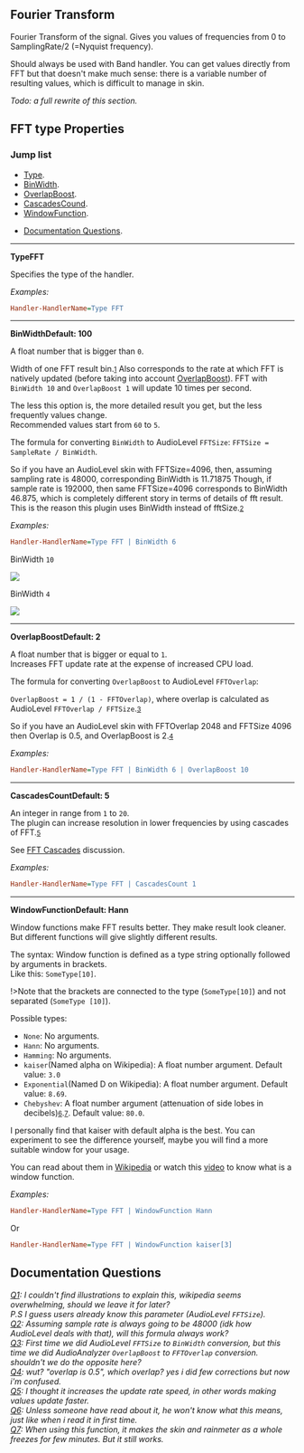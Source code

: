 ## Fourier Transform

Fourier Transform of the signal. Gives you values of frequencies from 0 to SamplingRate/2 (=Nyquist frequency).

Should always be used with Band handler. You can get values directly from FFT but that doesn't make much sense: there is a variable number of resulting values, which is difficult to manage in skin.

_Todo: a full rewrite of this section._

## FFT type Properties

### Jump list

- [Type](#type).
- [BinWidth](#bin-width).
- [OverlapBoost](#overlap-boost).
- [CascadesCound](#cascades-count).
- [WindowFunction](#window-function).
<!-- - [Usage Examples](#Usage-Examples). -->
- [Documentation Questions](#q).

---

<p id="type" class="p-title"><b>Type</b><b>FFT</b></p>

Specifies the type of the handler.

_Examples:_

```ini
Handler-HandlerName=Type FFT
```

---

<p id="bin-width" class="p-title"><b>BinWidth</b><b>Default: 100</b></p>

A float number that is bigger than `0`.<br>

Width of one FFT result bin.<small id="i1">[1](#q)</small> Also corresponds to the rate at which FFT is natively updated (before taking into account [OverlapBoost](#overlap-boost)). FFT with `BinWidth 10` and `OverlapBoost 1` will update 10 times per second.

The less this option is, the more detailed result you get, but the less frequently values change.<br/>
Recommended values start from `60` to `5`.

The formula for converting `BinWidth` to AudioLevel `FFTSize`: `FFTSize = SampleRate / BinWidth`.

So if you have an AudioLevel skin with FFTSize=4096, then, assuming sampling rate is 48000, corresponding BinWidth is 11.71875
Though, if sample rate is 192000, then same FFTSize=4096 corresponds to BinWidth 46.875, which is completely different story in terms of details of fft result.<br/>
This is the reason this plugin uses BinWidth instead of fftSize.<small id="i2">[2](#q)</small>

_Examples:_

```ini
Handler-HandlerName=Type FFT | BinWidth 6
```

BinWidth `10`

<img src="docs\handler-types\examples\fft\bin-width10.PNG" />

BinWidth `4`

<img src="docs\handler-types\examples\fft\bin-width4.PNG" />

---

<p id="overlap-boost" class="p-title"><b>OverlapBoost</b><b>Default: 2</b></p>

A float number that is bigger or equal to `1`.<br>
Increases FFT update rate at the expense of increased CPU load.

The formula for converting `OverlapBoost` to AudioLevel `FFTOverlap`:

`OverlapBoost = 1 / (1 - FFTOverlap)`, where overlap is calculated as AudioLevel `FFTOverlap / FFTSize`.<small id="i3">[3](#q)</small>

So if you have an AudioLevel skin with FFTOverlap 2048 and FFTSize 4096 then Overlap is 0.5, and OverlapBoost is 2.<small id="i4">[4](#q)</small>

_Examples:_

```ini
Handler-HandlerName=Type FFT | BinWidth 6 | OverlapBoost 10
```

---

<p id="cascades-count" class="p-title"><b>CascadesCount</b><b>Default: 5</b></p>

An integer in range from `1` to `20`.<br/>
The plugin can increase resolution in lower frequencies by using cascades of FFT.<small id="i5">[5](#q)</small>

See [FFT Cascades]() discussion.

_Examples:_

```ini
Handler-HandlerName=Type FFT | CascadesCount 1
```

---

<p id="window-function" class="p-title"><b>WindowFunction</b><b>Default: Hann</b></p>

Window functions make FFT results better. They make result look cleaner. But different functions will give slightly different results.

The syntax: Window function is defined as a type string optionally followed by arguments in brackets.<br/>
Like this: `SomeType[10]`.

!>Note that the brackets are connected to the type (`SomeType[10]`) and not separated (`SomeType [10]`).

Possible types:

- `None`: No arguments.
- `Hann`: No arguments.
- `Hamming`: No arguments.
- `kaiser`(Named alpha on Wikipedia): A float number argument. Default value: `3.0`
- `Exponential`(Named D on Wikipedia): A float number argument. Default value: `8.69`.
- `Chebyshev`: A float number argument (attenuation of side lobes in decibels)<small id="i6">[6](#q)</small>.<small id="i7">[7](#q)</small>. Default value: `80.0`.

I personally find that kaiser with default alpha is the best. You can experiment to see the difference yourself, maybe you will find a more suitable window for your usage.

You can read about them in [Wikipedia](https://en.wikipedia.org/wiki/Window_function) or watch this [video](https://www.youtube.com/watch?v=YsqGQzJ_2V0) to know what is a window function.

_Examples:_

```ini
Handler-HandlerName=Type FFT | WindowFunction Hann
```

Or

```ini
Handler-HandlerName=Type FFT | WindowFunction kaiser[3]
```

## Documentation Questions <i id="q">

[Q1](#i1): I couldn't find illustrations to explain this, wikipedia seems overwhelming, should we leave it for later?<br/>P.S I guess users already know this parameter (AudioLevel `FFTSize`).<br/>
[Q2](#i2): Assuming sample rate is always going to be 48000 (idk how AudioLevel deals with that), will this formula always work?<br/>
[Q3](#i3): First time we did AudioLevel `FFTSize` to `BinWidth` conversion, but this time we did AudioAnalyzer `OverlapBoost` to `FFTOverlap` conversion. shouldn't we do the opposite here?<br/>
[Q4](#i4): wut? "overlap is 0.5", which overlap? yes i did few corrections but now i'm confused.<br/>
[Q5](#i5): I thought it increases the update rate speed, in other words making values update faster.<br/>
[Q6](#i6): Unless someone have read about it, he won't know what this means, just like when i read it in first time.<br/>
[Q7](#i7): When using this function, it makes the skin and rainmeter as a whole freezes for few minutes. But it still works.<br/>

</i>
